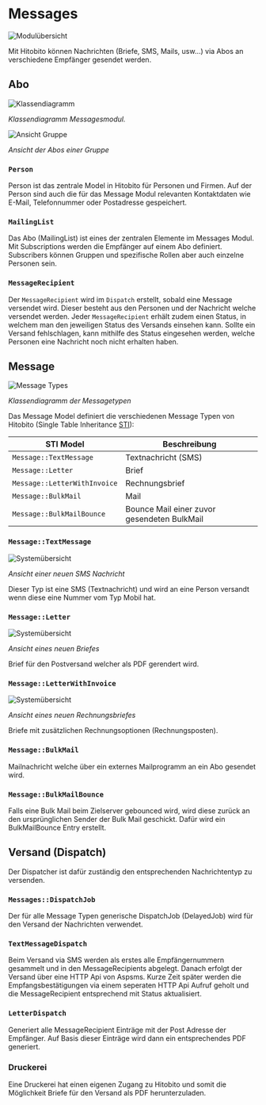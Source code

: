 # Messages

![Modulübersicht](../diagrams/modules/messages-overview.svg)

Mit Hitobito können Nachrichten (Briefe, SMS, Mails, usw...) via Abos an verschiedene Empfänger gesendet werden.

## Abo
![Klassendiagramm](../diagrams/modules/messages-abo.svg)

_Klassendiagramm Messagesmodul._

![Ansicht Gruppe](../diagrams/modules/screenshots/mailing-lists.png)

_Ansicht der Abos einer Gruppe_

### `Person`
Person ist das zentrale Model in Hitobito für Personen und Firmen. Auf der Person sind auch die für das Message Modul relevanten Kontaktdaten wie E-Mail, Telefonnummer oder Postadresse gespeichert.

### `MailingList`
Das Abo (MailingList) ist eines der zentralen Elemente im Messages Modul. Mit Subscriptions werden die Empfänger auf einem Abo definiert. Subscribers können Gruppen und spezifische Rollen aber auch einzelne Personen sein.


### `MessageRecipient`
Der `MessageRecipient` wird im `Dispatch` erstellt, sobald eine Message versendet wird. Dieser besteht aus den Personen und der Nachricht welche versendet werden. Jeder `MessageRecipient` erhält zudem einen Status, in welchem man den jeweiligen Status des Versands einsehen kann. Sollte ein Versand fehlschlagen, kann mithilfe des Status eingesehen werden, welche Personen eine Nachricht noch nicht erhalten haben.

## Message
![Message Types](../diagrams/modules/messages.svg)

_Klassendiagramm der Messagetypen_

Das Message Model definiert die verschiedenen Message Typen von Hitobito (Single Table Inheritance [STI](https://api.rubyonrails.org/classes/ActiveRecord/Inheritance.html)):

| STI Model              | Beschreibung |
|------------------------|-------------------|
| `Message::TextMessage` | Textnachricht (SMS) |         
| `Message::Letter`      | Brief |         
| `Message::LetterWithInvoice` | Rechnungsbrief |         
| `Message::BulkMail` | Mail |         
| `Message::BulkMailBounce` | Bounce Mail einer zuvor gesendeten BulkMail |         

### `Message::TextMessage`
![Systemübersicht](../diagrams/modules/screenshots/text-message.png)

_Ansicht einer neuen SMS Nachricht_

Dieser Typ ist eine SMS (Textnachricht) und wird an eine Person versandt wenn diese eine Nummer vom Typ Mobil hat.

### `Message::Letter`
![Systemübersicht](../diagrams/modules/screenshots/letter.png)

_Ansicht eines neuen Briefes_

Brief für den Postversand welcher als PDF gerendert wird.

### `Message::LetterWithInvoice`
![Systemübersicht](../diagrams/modules/screenshots/letter-with-invoice.png)

_Ansicht eines neuen Rechnungsbriefes_

Briefe mit zusätzlichen Rechnungsoptionen (Rechnungsposten).

### `Message::BulkMail`
Mailnachricht welche über ein externes Mailprogramm an ein Abo gesendet wird.

### `Message::BulkMailBounce`
Falls eine Bulk Mail beim Zielserver gebounced wird, wird diese zurück an den ursprünglichen Sender der Bulk Mail geschickt. Dafür wird ein BulkMailBounce Entry erstellt.

## Versand (Dispatch)
Der Dispatcher ist dafür zuständig den entsprechenden Nachrichtentyp zu versenden.

### `Messages::DispatchJob`
Der für alle Message Typen generische DispatchJob (DelayedJob) wird für den Versand der Nachrichten verwendet.

### `TextMessageDispatch`
Beim Versand via SMS werden als erstes alle Empfängernummern gesammelt und in den MessageRecipients abgelegt. Danach erfolgt der Versand über eine HTTP Api von Aspsms. Kurze Zeit später werden die Empfangsbestätigungen via einem seperaten HTTP Api Aufruf geholt und die MessageRecipient entsprechend mit Status aktualisiert.

### `LetterDispatch`
Generiert alle MessageRecipient Einträge mit der Post Adresse der Empfänger. Auf Basis dieser Einträge wird dann ein entsprechendes PDF generiert.

### Druckerei
Eine Druckerei hat einen eigenen Zugang zu Hitobito und somit die Möglichkeit Briefe für den Versand als PDF herunterzuladen.

